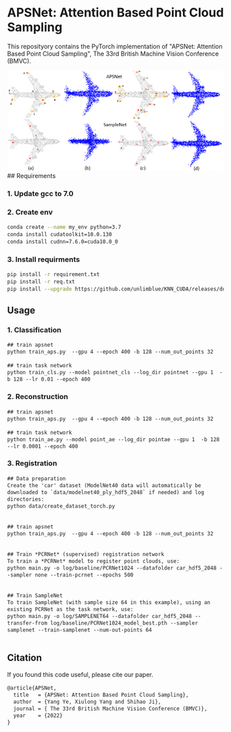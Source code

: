 # 


# APSNet: Attention Based Point Cloud Sampling
This reposityory contains the PyTorch implementation of "APSNet: Attention Based Point Cloud Sampling", The 33rd British Machine Vision Conference (BMVC).


<img width="1120" alt="predictions2" src="https://github.com/Yangyeeee/APSNet/blob/main/reconstruction.png">
## Requirements

### 1. Update gcc to 7.0
### 2. Create env

```bash
conda create --name my_env python=3.7
conda install cudatoolkit=10.0.130
conda install cudnn=7.6.0=cuda10.0_0
```

### 3. Install requirments
```bash
pip install -r requirement.txt
pip install -r req.txt
pip install --upgrade https://github.com/unlimblue/KNN_CUDA/releases/download/0.2/KNN_CUDA-0.2-py3-none-any.whl
```

## Usage

### 1. Classification
```
## train apsnet 
python train_aps.py  --gpu 4 --epoch 400 -b 128 --num_out_points 32

## train task network
python train_cls.py --model pointnet_cls --log_dir pointnet --gpu 1  -b 128 --lr 0.01 --epoch 400

```

### 2. Reconstruction
```
## train apsnet 
python train_aps.py  --gpu 4 --epoch 400 -b 128 --num_out_points 32

## train task network
python train_ae.py --model point_ae --log_dir pointae --gpu 1  -b 128 --lr 0.0001 --epoch 400

```


### 3. Registration
```
## Data preparation
Create the 'car' dataset (ModelNet40 data will automatically be downloaded to `data/modelnet40_ply_hdf5_2048` if needed) and log directories:
python data/create_dataset_torch.py


## train apsnet 
python train_aps.py  --gpu 4 --epoch 400 -b 128 --num_out_points 32


## Train *PCRNet* (supervised) registration network
To train a *PCRNet* model to register point clouds, use:
python main.py -o log/baseline/PCRNet1024 --datafolder car_hdf5_2048 --sampler none --train-pcrnet --epochs 500


## Train SampleNet
To train SampleNet (with sample size 64 in this example), using an existing PCRNet as the task network, use:
python main.py -o log/SAMPLENET64 --datafolder car_hdf5_2048 --transfer-from log/baseline/PCRNet1024_model_best.pth --sampler samplenet --train-samplenet --num-out-points 64


```


## Citation
If you found this code useful, please cite our paper.

    @article{APSNet,
      title   = {APSNet: Attention Based Point Cloud Sampling},
      author  = {Yang Ye, Xiulong Yang and Shihao Ji}, 
      journal = { The 33rd British Machine Vision Conference (BMVC)},
      year    = {2022}
    }
